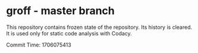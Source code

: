 # groff - master branch

This repository contains frozen state of the repository.
Its history is cleared. It is used only for static code
analysis with Codacy.

Commit Time: 1706075413